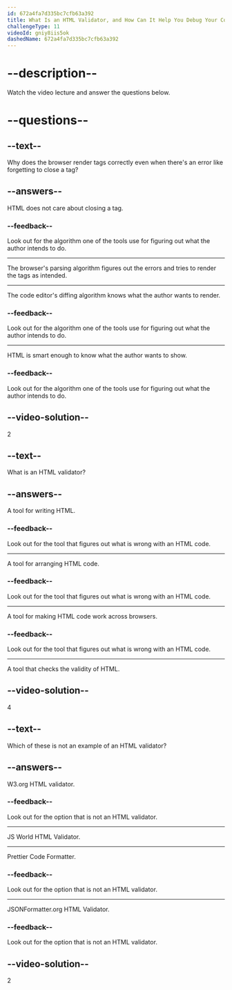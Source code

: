 ```yaml
---
id: 672a4fa7d335bc7cfb63a392
title: What Is an HTML Validator, and How Can It Help You Debug Your Code?
challengeType: 11
videoId: gniy8iis5ok
dashedName: 672a4fa7d335bc7cfb63a392
---
```


# --description--

Watch the video lecture and answer the questions below.

# --questions--

## --text--

Why does the browser render tags correctly even when there's an error like forgetting to close a tag?

## --answers--

HTML does not care about closing a tag.

### --feedback--

Look out for the algorithm one of the tools use for figuring out what the author intends to do.

---

The browser's parsing algorithm figures out the errors and tries to render the tags as intended.

---

The code editor's diffing algorithm knows what the author wants to render.

### --feedback--

Look out for the algorithm one of the tools use for figuring out what the author intends to do.

---

HTML is smart enough to know what the author wants to show.

### --feedback--

Look out for the algorithm one of the tools use for figuring out what the author intends to do.

## --video-solution--

2

## --text--

What is an HTML validator?

## --answers--

A tool for writing HTML.

### --feedback--

Look out for the tool that figures out what is wrong with an HTML code.

---

A tool for arranging HTML code.

### --feedback--

Look out for the tool that figures out what is wrong with an HTML code.

---

A tool for making HTML code work across browsers.

### --feedback--

Look out for the tool that figures out what is wrong with an HTML code.

---

A tool that checks the validity of HTML.

## --video-solution--

4

## --text--

Which of these is not an example of an HTML validator?

## --answers--

W3.org HTML validator.

### --feedback--

Look out for the option that is not an HTML validator.

---

JS World HTML Validator.

---

Prettier Code Formatter.

### --feedback--

Look out for the option that is not an HTML validator.

---

JSONFormatter.org HTML Validator.

### --feedback--

Look out for the option that is not an HTML validator.

## --video-solution--

2
